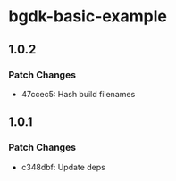 # bgdk-basic-example

## 1.0.2

### Patch Changes

- 47ccec5: Hash build filenames

## 1.0.1

### Patch Changes

- c348dbf: Update deps
